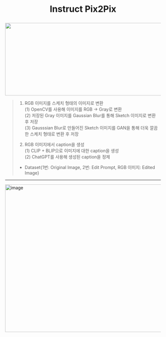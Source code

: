 # <p align = "center"> Instruct Pix2Pix </p>  
<p align = "center"><img src="https://github.com/user-attachments/assets/0b203565-369f-40e5-9487-57dc2e253b42" width="1000" height="235"></p>

> 1. RGB 이미지를 스케치 형태의 이미지로 변환  
> (1) OpenCV를 사용해 이미지를 RGB -> Gray로 변환  
> (2) 저장된 Gray 이미지를 Gaussian Blur를 통해 Sketch 이미지로 변환 후 저장  
> (3) Gausssian Blur로 만들어진 Sketch 이미지를 GAN을 통해 더욱 깔끔한 스케치 형태로 변환 후 저장
>
> 2. RGB 이미지에서 caption을 생성  
> (1) CLIP + BLIP으로 이미지에 대한 caption을 생성  
> (2) ChatGPT를 사용해 생성된 caption을 정제
>
> * Dataset{1번: Original Image, 2번: Edit Prompt, RGB 이미지: Edited Image}

---

<img width="1472" height="478" alt="image" src="https://github.com/user-attachments/assets/0689239d-62bd-485b-94e6-240fd9c169ab" />
